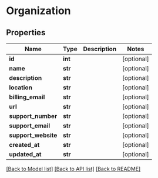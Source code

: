 # Organization

## Properties
Name | Type | Description | Notes
------------ | ------------- | ------------- | -------------
**id** | **int** |  | [optional] 
**name** | **str** |  | [optional] 
**description** | **str** |  | [optional] 
**location** | **str** |  | [optional] 
**billing_email** | **str** |  | [optional] 
**url** | **str** |  | [optional] 
**support_number** | **str** |  | [optional] 
**support_email** | **str** |  | [optional] 
**support_website** | **str** |  | [optional] 
**created_at** | **str** |  | [optional] 
**updated_at** | **str** |  | [optional] 

[[Back to Model list]](../README.md#documentation-for-models) [[Back to API list]](../README.md#documentation-for-api-endpoints) [[Back to README]](../README.md)


